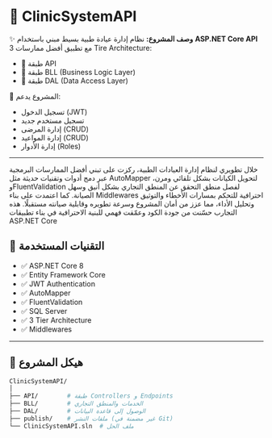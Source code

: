 # 🏥 ClinicSystemAPI

✨ **وصف المشروع:**
نظام إدارة عيادة طبية بسيط مبني باستخدام **ASP.NET Core API** مع تطبيق أفضل ممارسات 3 Tire  Architecture:
- 🔹 طبقة API
- 🔹 طبقة BLL (Business Logic Layer)
- 🔹 طبقة DAL (Data Access Layer)

🎯 المشروع يدعم:
- تسجيل الدخول (JWT)
- تسجيل مستخدم جديد
- إدارة المرضى (CRUD)
- إدارة المواعيد (CRUD)
- إدارة الأدوار (Roles)

---
خلال تطويري لنظام إدارة العيادات الطبية، ركزت على تبني أفضل الممارسات البرمجية عبر دمج أدوات وتقنيات حديثة مثل AutoMapper لتحويل الكيانات بشكل تلقائي ومرن، وFluentValidation لفصل منطق التحقق عن المنطق التجاري بشكل أنيق وسهل الصيانة. كما اعتمدت على بناء Middlewares احترافية للتحكم بمسارات الأخطاء والتوثيق وتحليل الأداء، مما عزز من أمان المشروع وسرعة تطويره وقابلية صيانته مستقبلًا. هذه التجارب حسّنت من جودة الكود وعمّقت فهمي للبنية الاحترافية في بناء تطبيقات ASP.NET Core

## 🚀 التقنيات المستخدمة

- ✅ ASP.NET Core 8
- ✅ Entity Framework Core
- ✅ JWT Authentication
- ✅ AutoMapper
- ✅ FluentValidation
- ✅ SQL Server
- ✅ 3 Tier Architecture
- ✅ Middlewares
---

## 📂 هيكل المشروع

```bash
ClinicSystemAPI/
│
├── API/        # طبقة Controllers و Endpoints
├── BLL/        # الخدمات والمنطق التجاري
├── DAL/        # الوصول إلى قاعدة البيانات
├── publish/    # ملفات النشر (غير مضمنة في Git)
└── ClinicSystemAPI.sln  # ملف الحل
